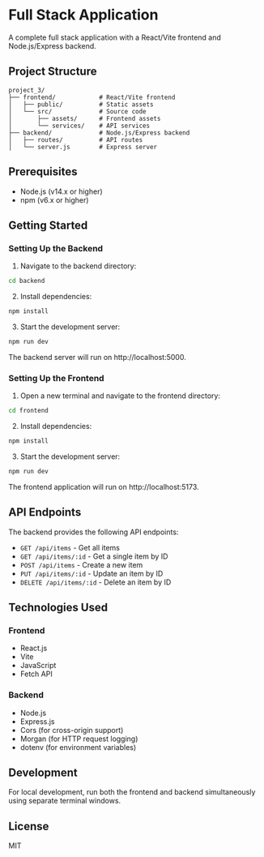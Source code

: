 # Full Stack Application

A complete full stack application with a React/Vite frontend and Node.js/Express backend.

## Project Structure

```
project_3/
├── frontend/            # React/Vite frontend
│   ├── public/          # Static assets
│   └── src/             # Source code
│       ├── assets/      # Frontend assets
│       └── services/    # API services
├── backend/             # Node.js/Express backend
│   ├── routes/          # API routes
│   └── server.js        # Express server
```

## Prerequisites

- Node.js (v14.x or higher)
- npm (v6.x or higher)

## Getting Started

### Setting Up the Backend

1. Navigate to the backend directory:

```bash
cd backend
```

2. Install dependencies:

```bash
npm install
```

3. Start the development server:

```bash
npm run dev
```

The backend server will run on http://localhost:5000.

### Setting Up the Frontend

1. Open a new terminal and navigate to the frontend directory:

```bash
cd frontend
```

2. Install dependencies:

```bash
npm install
```

3. Start the development server:

```bash
npm run dev
```

The frontend application will run on http://localhost:5173.

## API Endpoints

The backend provides the following API endpoints:

- `GET /api/items` - Get all items
- `GET /api/items/:id` - Get a single item by ID
- `POST /api/items` - Create a new item
- `PUT /api/items/:id` - Update an item by ID
- `DELETE /api/items/:id` - Delete an item by ID

## Technologies Used

### Frontend
- React.js
- Vite
- JavaScript
- Fetch API

### Backend
- Node.js
- Express.js
- Cors (for cross-origin support)
- Morgan (for HTTP request logging)
- dotenv (for environment variables)

## Development

For local development, run both the frontend and backend simultaneously using separate terminal windows.

## License

MIT

